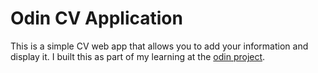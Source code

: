 # Odin CV Application

This is a simple CV web app that allows you to add your information and display it.
I built this as part of my learning at the [odin project](https://www.theodinproject.com/lessons/react-new-cv-application).
